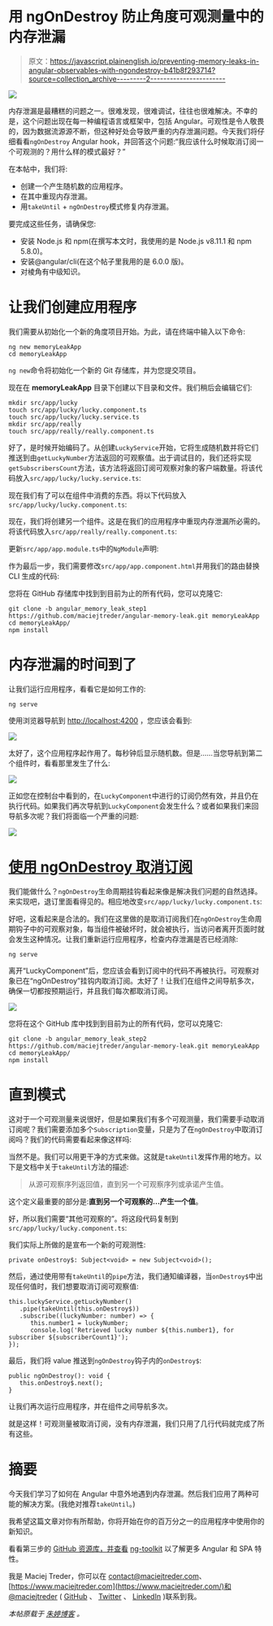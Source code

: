 # 用 ngOnDestroy 防止角度可观测量中的内存泄漏

> 原文：<https://javascript.plainenglish.io/preventing-memory-leaks-in-angular-observables-with-ngondestroy-b41b8f293714?source=collection_archive---------2----------------------->

![](img/7705c4eb0b0d4005a4e3fc817ec7c051.png)

内存泄漏是最糟糕的问题之一。很难发现，很难调试，往往也很难解决。不幸的是，这个问题出现在每一种编程语言或框架中，包括 Angular。可观性是令人敬畏的，因为数据流源源不断，但这种好处会导致严重的内存泄漏问题。今天我们将仔细看看`ngOnDestroy` Angular hook，并回答这个问题:“我应该什么时候取消订阅一个可观测的？用什么样的模式最好？”

在本帖中，我们将:

*   创建一个产生随机数的应用程序。
*   在其中重现内存泄漏。
*   用`takeUntil` + `ngOnDestroy`模式修复内存泄漏。

要完成这些任务，请确保您:

*   安装 Node.js 和 npm(在撰写本文时，我使用的是 Node.js v8.11.1 和 npm 5.8.0)。
*   安装@angular/cli(在这个帖子里我用的是 6.0.0 版)。
*   对棱角有中级知识。

# 让我们创建应用程序

我们需要从初始化一个新的角度项目开始。为此，请在终端中输入以下命令:

```
ng new memoryLeakApp
cd memoryLeakApp
```

`ng new`命令将初始化一个新的 Git 存储库，并为您提交项目。

现在在 **memoryLeakApp** 目录下创建以下目录和文件。我们稍后会编辑它们:

```
mkdir src/app/lucky
touch src/app/lucky/lucky.component.ts
touch src/app/lucky/lucky.service.ts
mkdir src/app/really
touch src/app/really/really.component.ts
```

好了，是时候开始编码了。从创建`LuckyService`开始，它将生成随机数并将它们推送到由`getLuckyNumber`方法返回的可观察值。出于调试目的，我们还将实现`getSubscribersCount`方法，该方法将返回订阅可观察对象的客户端数量。将该代码放入`src/app/lucky/lucky.service.ts`:

现在我们有了可以在组件中消费的东西。将以下代码放入`src/app/lucky/lucky.component.ts`:

现在，我们将创建另一个组件。这是在我们的应用程序中重现内存泄漏所必需的。将该代码放入`src/app/really/really.component.ts`:

更新`src/app/app.module.ts`中的`NgModule`声明:

作为最后一步，我们需要修改`src/app/app.component.html`并用我们的路由替换 CLI 生成的代码:

您将在 GitHub 存储库中找到到目前为止的所有代码，您可以克隆它:

```
git clone -b angular_memory_leak_step1 https://github.com/maciejtreder/angular-memory-leak.git memoryLeakApp
cd memoryLeakApp/
npm install
```

# 内存泄漏的时间到了

让我们运行应用程序，看看它是如何工作的:

```
ng serve
```

使用浏览器导航到 [http://localhost:4200](http://localhost:4200) ，您应该会看到:

![](img/b3aafc4f51a1fe065a91bda88af98922.png)

太好了，这个应用程序起作用了。每秒钟后显示随机数。但是……当您导航到第二个组件时，看看那里发生了什么:

![](img/3d118480c6a3e3408ba8194f7548290e.png)

正如您在控制台中看到的，在`LuckyComponent`中进行的订阅仍然有效，并且仍在执行代码。如果我们再次导航到`LuckyComponent`会发生什么？或者如果我们来回导航多次呢？我们将面临一个严重的问题:

![](img/cfa9a23c9edeab63951386d86e8821ff.png)

# [使用 ngOnDestroy 取消订阅](https://www.twilio.com/blog/prevent-memory-leaks-angular-observable-ngondestroy#unsubscribe-using-ngondestroy)

我们能做什么？`ngOnDestroy`生命周期挂钩看起来像是解决我们问题的自然选择。来实现吧，退订里面看得见的。相应地改变`src/app/lucky/lucky.component.ts`:

好吧，这看起来是合法的。我们在这里做的是取消订阅我们在`ngOnDestroy`生命周期钩子中的可观察对象，每当组件被破坏时，就会被执行，当访问者离开页面时就会发生这种情况。让我们重新运行应用程序，检查内存泄漏是否已经消除:

```
ng serve
```

离开“LuckyComponent”后，您应该会看到订阅中的代码不再被执行。可观察对象已在“ngOnDestroy”挂钩内取消订阅。太好了！让我们在组件之间导航多次，确保一切都按预期运行，并且我们每次都取消订阅。

![](img/b225288b906e1d4bdf8c7ea140dd83d3.png)

您将在这个 GitHub 库中找到到目前为止的所有代码，您可以克隆它:

```
git clone -b angular_memory_leak_step2 https://github.com/maciejtreder/angular-memory-leak.git memoryLeakApp
cd memoryLeakApp/
npm install
```

# 直到模式

这对于一个可观测量来说很好，但是如果我们有多个可观测量，我们需要手动取消订阅呢？我们需要添加多个`Subscription`变量，只是为了在`ngOnDestroy`中取消订阅吗？我们的代码需要看起来像这样吗:

当然不是。我们可以用更干净的方式来做。这就是`takeUntil`发挥作用的地方。以下是文档中关于`takeUntil`方法的描述:

> 从源可观察序列返回值，直到另一个可观察序列或承诺产生值。

这个定义最重要的部分是:**直到另一个可观察的…产生一个值**。

好，所以我们需要“其他可观察的”。将这段代码复制到`src/app/lucky/lucky.component.ts`:

我们实际上所做的是宣布一个新的可观测性:

```
private onDestroy$: Subject<void> = new Subject<void>();
```

然后，通过使用带有`takeUntil`的`pipe`方法，我们通知编译器，当`onDestroy$`中出现任何值时，我们想要取消订阅可观察值:

```
this.luckyService.getLuckyNumber()
   .pipe(takeUntil(this.onDestroy$))
   .subscribe((luckyNumber: number) => {
      this.number1 = luckyNumber;
      console.log('Retrieved lucky number ${this.number1}, for subscriber ${subscriberCount1}');
});
```

最后，我们将 value 推送到`ngOnDestroy`钩子内的`onDestroy$`:

```
public ngOnDestroy(): void {
   this.onDestroy$.next();
}
```

让我们再次运行应用程序，并在组件之间导航多次。

就是这样！可观测量被取消订阅，没有内存泄漏，我们只用了几行代码就完成了所有这些。

# 摘要

今天我们学习了如何在 Angular 中意外地遇到内存泄漏。然后我们应用了两种可能的解决方案。(我绝对推荐`takeUntil`。)

我希望这篇文章对你有所帮助，你将开始在你的百万分之一的应用程序中使用你的新知识。

看看第三步的 [GitHub 资源库，并查看](https://github.com/maciejtreder/angular-memory-leak/tree/angular_memory_leak_step3) [ng-toolkit](https://github.com/maciejtreder/ng-toolkit) 以了解更多 Angular 和 SPA 特性。

我是 Maciej Treder，你可以在 contact@maciejtreder.com、[https://www.maciejtreder.com](https://www.maciejtreder.com/)和@maciejtreder ( [GitHub](https://github.com/maciejtreder) 、 [Twitter](https://twitter.com/MaciejTreder) 、 [LinkedIn](https://www.linkedin.com/in/maciej-treder/) )联系到我。

*本帖原载于* [*朱婷博客*](https://www.twilio.com/blog/prevent-memory-leaks-angular-observable-ngondestroy) *。*